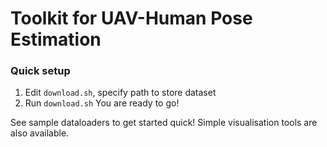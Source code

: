 # Toolkit for UAV-Human Pose Estimation

### Quick setup
1) Edit `download.sh`, specify path to store dataset
2) Run `download.sh`
You are ready to go!

See sample dataloaders to get started quick!
Simple visualisation tools are also available.
